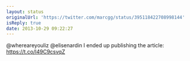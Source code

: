 ```yaml
---
layout: status
originalUrl: 'https://twitter.com/marcgg/status/395118422708998144'
isReply: true
date: 2013-10-29 09:22:27
---
```


@whereareyouliz @elisenardin I ended up publishing the article: https://t.co/l49C9csvqZ
